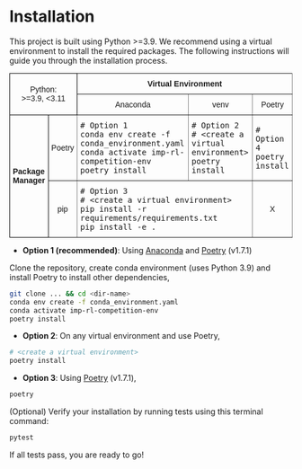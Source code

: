 # Installation


This project is built using Python >=3.9. We recommend using a virtual environment to install the required packages. The following instructions will guide you through the installation process.

<style type="text/css">
.tg  {border-collapse:collapse;border-spacing:0;margin:0px auto;}
.tg td{border-color:black;border-style:solid;border-width:1px;font-family:Arial, sans-serif;font-size:14px;
  overflow:hidden;padding:10px 5px;word-break:normal;}
.tg th{border-color:black;border-style:solid;border-width:1px;font-family:Arial, sans-serif;font-size:14px;
  font-weight:normal;overflow:hidden;padding:10px 5px;word-break:normal;}
.tg .tg-9wq8{border-color:inherit;text-align:center;vertical-align:middle}
.tg .tg-7rv2{border-color:inherit;font-family:"Lucida Console", Monaco, monospace !important;text-align:left;vertical-align:middle}
.tg .tg-nrix{text-align:center;vertical-align:middle}
.tg .tg-uzvj{border-color:inherit;font-weight:bold;text-align:center;vertical-align:middle}
.tg .tg-yla0{font-weight:bold;text-align:left;vertical-align:middle}
@media screen and (max-width: 767px) {.tg {width: auto !important;}.tg col {width: auto !important;}.tg-wrap {overflow-x: auto;-webkit-overflow-scrolling: touch;margin: auto 0px;}}</style>
<div class="tg-wrap"><table class="tg">
<tbody>
  <tr>
    <td class="tg-nrix" colspan="2" rowspan="2">Python:<br>&gt;=3.9, &lt;3.11</td>
    <td class="tg-uzvj" colspan="3">Virtual Environment</td>
  </tr>
  <tr>
    <td class="tg-9wq8">Anaconda</td>
    <td class="tg-9wq8">venv</td>
    <td class="tg-9wq8">Poetry</td>
  </tr>
  <tr>
    <td class="tg-yla0" rowspan="2">Package<br>Manager</td>
    <td class="tg-9wq8">Poetry</td>
    <td class="tg-7rv2"># Option 1<br>conda env create -f conda_environment.yaml<br>conda activate imp-rl-competition-env<br>poetry install</td>
    <td class="tg-7rv2"># Option 2<br># &lt;create a virtual environment&gt;<br>poetry install</td>
    <td class="tg-7rv2"># Option 4<br>poetry install</td>
  </tr>
  <tr>
    <td class="tg-9wq8">pip</td>
    <td class="tg-7rv2" colspan="2"># Option 3<br># &lt;create a virtual environment&gt;<br>pip install -r requirements/requirements.txt<br>pip install -e .</td>
    <td class="tg-9wq8">X</td>
  </tr>
</tbody>
</table></div>

* **Option 1 (recommended)**: Using [Anaconda](https://www.anaconda.com/download#downloads) and [Poetry](https://python-poetry.org/docs/#installation) (v1.7.1)

Clone the repository, create conda environment (uses Python 3.9) and install Poetry to install other dependencies,

```bash
git clone ... && cd <dir-name>
conda env create -f conda_environment.yaml
conda activate imp-rl-competition-env
poetry install
```

* **Option 2**: On any virtual environment and use Poetry,

```bash
# <create a virtual environment>
poetry install
```

* **Option 3**: Using [Poetry](https://python-poetry.org/docs/#installation) (v1.7.1),

``` bash
poetry  
```




(Optional) Verify your installation by running tests using this terminal command:

```bash
pytest
```
If all tests pass, you are ready to go!
